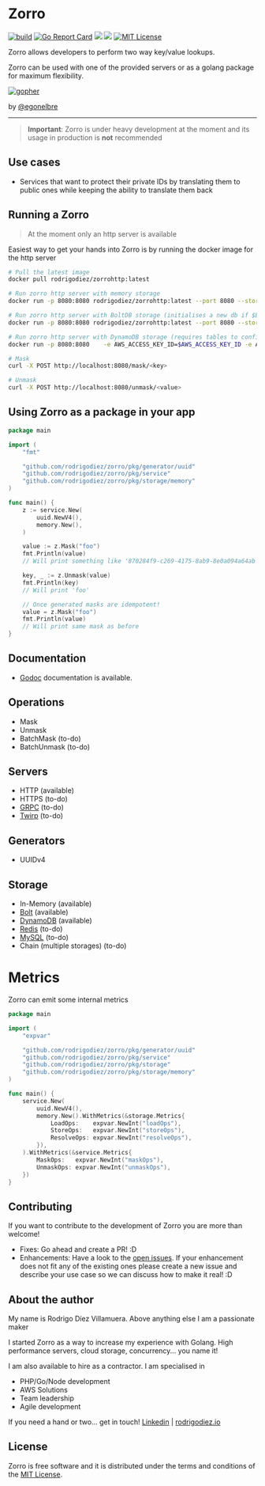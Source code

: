 # Zorro

[![build](	https://img.shields.io/travis/rodrigodiez/zorro.svg)](https://travis-ci.org/rodrigodiez/zorro)
[![Go Report Card](https://goreportcard.com/badge/github.com/rodrigodiez/zorro)](https://goreportcard.com/report/github.com/rodrigodiez/zorro)
[![](https://img.shields.io/badge/godoc-reference-5272B4.svg?style=flat-square)](https://godoc.org/github.com/rodrigodiez/zorro)
[![](https://images.microbadger.com/badges/image/rodrigodiez/zorrohttp.svg)](https://microbadger.com/images/rodrigodiez/zorrohttp "Get your own image badge on microbadger.com")
[![MIT License](https://img.shields.io/github/license/rodrigodiez/zorro.svg)](https://github.com/rodrigodiez/zorro/blob/master/LICENSE.md)

Zorro allows developers to perform two way key/value lookups.

Zorro can be used with one of the provided servers or as a golang package for maximum flexibility.

[![gopher](https://github.com/egonelbre/gophers/raw/master/.thumb/vector/superhero/standing.png)](https://github.com/egonelbre/gophers)

by [@egonelbre](https://github.com/egonelbre/gophers)

---

> **Important**: Zorro is under heavy development at the moment and its usage in production is **not** recommended

## Use cases
- Services that want to protect their private IDs by translating them to public ones while keeping the ability to translate them back

## Running a Zorro

> At the moment only an http server is available

Easiest way to get your hands into Zorro is by running the docker image for the http server

```bash
# Pull the latest image
docker pull rodrigodiez/zorrohttp:latest

# Run zorro http server with memory storage
docker run -p 8080:8080 rodrigodiez/zorrohttp:latest --port 8080 --storage-driver memory

# Run zorro http server with BoltDB storage (initialises a new db if $BOLTDB_PATH does not exist)
docker run -p 8080:8080 rodrigodiez/zorrohttp:latest --port 8080 --storage-driver boltdb -storage-path $BOLTDB_PATH

# Run zorro http server with DynamoDB storage (requires tables to configured with the following key {ID: String})
docker run -p 8080:8080    -e AWS_ACCESS_KEY_ID=$AWS_ACCESS_KEY_ID -e AWS_SECRET_ACCESS_KEY=$AWS_SECRET_ACCESS_KEY rodrigodiez/zorrohttp:latest --port 8080 --storage-driver dynamodb -dynamodb-keys-table $DINAMODB_KEYS_TABLE -dynamodb-values-table $DINAMODB_VALUES_TABLE -aws-region $AWS_REGION

# Mask
curl -X POST http://localhost:8080/mask/<key>

# Unmask
curl -X POST http://localhost:8080/unmask/<value>
```

## Using Zorro as a package in your app
```go
package main

import (
	"fmt"

	"github.com/rodrigodiez/zorro/pkg/generator/uuid"
	"github.com/rodrigodiez/zorro/pkg/service"
	"github.com/rodrigodiez/zorro/pkg/storage/memory"
)

func main() {
	z := service.New(
		uuid.NewV4(),
		memory.New(),
	)

	value := z.Mask("foo")
	fmt.Println(value)
	// Will print something like '870284f9-c269-4175-8ab9-8e0a094a64ab'

	key, _ := z.Unmask(value)
	fmt.Println(key)
	// Will print 'foo'

	// Once generated masks are idempotent!
	value = z.Mask("foo")
	fmt.Println(value)
	// Will print same mask as before
}
```

## Documentation
- [Godoc](https://godoc.org/github.com/rodrigodiez/zorro) documentation is available.

## Operations
- Mask
- Unmask
- BatchMask (to-do)
- BatchUnmask (to-do)

## Servers
- HTTP (available)
- HTTPS (to-do)
- [GRPC](https://grpc.io/) (to-do)
- [Twirp](https://github.com/twitchtv/twirp) (to-do)

## Generators
- UUIDv4

## Storage
- In-Memory (available)
- [Bolt](https://github.com/boltdb/bolt) (available)
- [DynamoDB](https://aws.amazon.com/dynamodb/) (available)
- [Redis](https://redis.io/) (to-do)
- [MySQL](https://www.mysql.com/) (to-do)
- Chain (multiple storages) (to-do)

# Metrics
Zorro can emit some internal metrics

```go
package main

import (
	"expvar"

	"github.com/rodrigodiez/zorro/pkg/generator/uuid"
	"github.com/rodrigodiez/zorro/pkg/service"
	"github.com/rodrigodiez/zorro/pkg/storage"
	"github.com/rodrigodiez/zorro/pkg/storage/memory"
)

func main() {
	service.New(
		uuid.NewV4(),
		memory.New().WithMetrics(&storage.Metrics{
			LoadOps:    expvar.NewInt("loadOps"),
			StoreOps:   expvar.NewInt("storeOps"),
			ResolveOps: expvar.NewInt("resolveOps"),
		}),
	).WithMetrics(&service.Metrics{
		MaskOps:   expvar.NewInt("maskOps"),
		UnmaskOps: expvar.NewInt("unmaskOps"),
	})
}
```

## Contributing
If you want to contribute to the development of Zorro you are more than welcome!

- Fixes: Go ahead and create a PR! :D
- Enhancements: Have a look to the [open issues](https://github.com/rodrigodiez/zorro/issues). If your enhancement does not fit any of the existing ones please create a new issue and describe your use case so we can discuss how to make it real! :D

## About the author
My name is Rodrigo Díez Villamuera. Above anything else I am a passionate maker

I started Zorro as a way to increase my experience with Golang. High performance servers, cloud storage, concurrency... you name it!

I am also available to hire as a contractor. I am specialised in

- PHP/Go/Node development
- AWS Solutions
- Team leadership
- Agile development

If you need a hand or two... get in touch!
[Linkedin](https://www.linkedin.com/in/rodrigodiezvillamuera/) | [rodrigodiez.io](http://rodrigodiez.io)

## License
Zorro is free software and it is distributed under the terms and conditions of the [MIT License](https://choosealicense.com/licenses/mit/).
